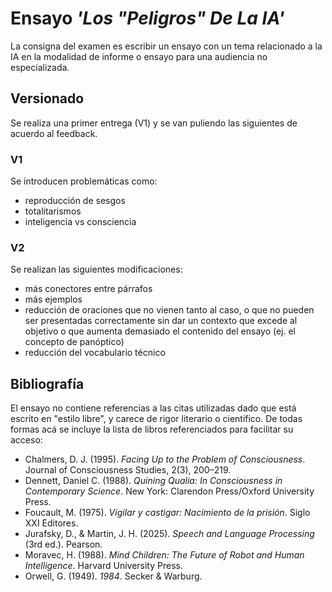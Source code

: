 # Ensayo *'Los "Peligros" De La IA'*
La consigna del examen es escribir un ensayo con un tema relacionado a la IA en la modalidad de informe o ensayo para una audiencia no especializada.

## Versionado
Se realiza una primer entrega (V1) y se van puliendo las siguientes de acuerdo al feedback.
### V1
Se introducen problemáticas como:
- reproducción de sesgos
- totalitarismos
- inteligencia vs consciencia
### V2
Se realizan las siguientes modificaciones:
- más conectores entre párrafos
- más ejemplos
- reducción de oraciones que no vienen tanto al caso, o que no pueden ser presentadas correctamente sin dar un contexto que excede al objetivo o que aumenta demasiado el contenido del ensayo (ej. el concepto de panóptico)
- reducción del vocabulario técnico

## Bibliografía
El ensayo no contiene referencias a las citas utilizadas dado que está escrito en "estilo libre", y carece de rigor literario o científico.
De todas formas acá se incluye la lista de libros referenciados para facilitar su acceso:
- Chalmers, D. J. (1995). *Facing Up to the Problem of Consciousness*. Journal of Consciousness Studies, 2(3), 200–219.
- Dennett, Daniel C. (1988). *Quining Qualia: In Consciousness in Contemporary Science*. New York: Clarendon Press/Oxford University Press.
- Foucault, M. (1975). *Vigilar y castigar: Nacimiento de la prisión*. Siglo XXI Editores.
- Jurafsky, D., & Martin, J. H. (2025). *Speech and Language Processing* (3rd ed.). Pearson.
- Moravec, H. (1988). *Mind Children: The Future of Robot and Human Intelligence*. Harvard University Press.
- Orwell, G. (1949). *1984*. Secker & Warburg.
